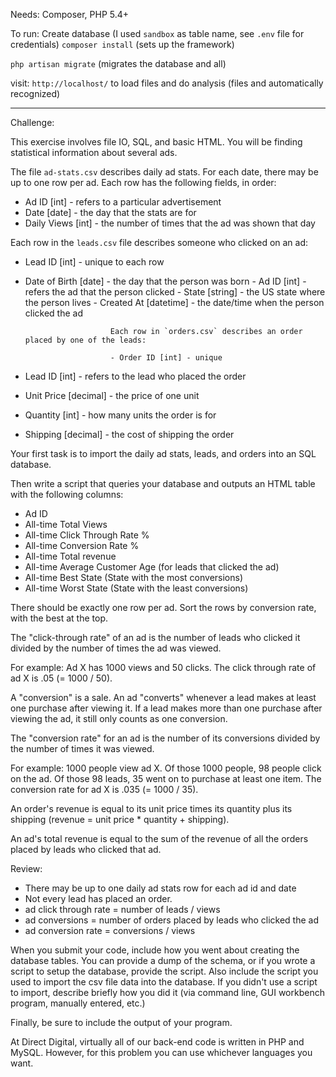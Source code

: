 Needs: Composer, PHP 5.4+

To run:
Create database (I used `sandbox` as table name, see `.env` file for credentials)
`composer install` (sets up the framework)

`php artisan migrate` (migrates the database and all)

visit: `http://localhost/` to load files and do analysis (files and automatically recognized)

----------------------------------------------------------

Challenge: 

This exercise involves file IO, SQL, and basic HTML.  You will be finding
statistical information about several ads.

The file `ad-stats.csv` describes daily ad stats.  For each date, there may be
up to one row per ad.  Each row has the following fields, in order:
- Ad ID [int] - refers to a particular advertisement
- Date [date] - the day that the stats are for
- Daily Views [int] - the number of times that the ad was shown that day

Each row in the `leads.csv` file describes someone who clicked on an ad:

- Lead ID [int] - unique to each row
- Date of Birth [date] - the day that the person was born
                         - Ad ID [int] - refers the ad that the person clicked
                         - State [string] - the US state where the person lives
                         - Created At [datetime] - the date/time when the person clicked the ad

                         Each row in `orders.csv` describes an order placed by one of the leads:

                         - Order ID [int] - unique
- Lead ID [int] - refers to the lead who placed the order
- Unit Price [decimal] - the price of one unit
- Quantity [int] - how many units the order is for
- Shipping [decimal] - the cost of shipping the order

Your first task is to import the daily ad stats, leads, and orders into an SQL database.

Then write a script that queries your database and outputs an HTML table with
the following columns:

- Ad ID
- All-time Total Views
- All-time Click Through Rate %
- All-time Conversion Rate %
- All-time Total revenue
- All-time Average Customer Age (for leads that clicked the ad)
- All-time Best State (State with the most conversions)
- All-time Worst State (State with the least conversions)

There should be exactly one row per ad. Sort the rows by conversion rate, with
the best at the top.

The "click-through rate" of an ad is the number of leads who clicked it divided
by the number of times the ad was viewed.

For example:  Ad X has 1000 views and 50 clicks.  The click through rate of ad X
is .05 (= 1000 / 50).

A "conversion" is a sale.  An ad "converts" whenever a lead makes at least one purchase after viewing it.  If a lead makes more than one purchase after viewing
the ad, it still only counts as one conversion.

The "conversion rate" for an ad is the number of its conversions divided by the
number of times it was viewed.

For example:  1000 people view ad X.  Of those 1000 people, 98 people click on
the ad.  Of those 98 leads, 35 went on to purchase at least one item.  The
conversion rate for ad X is .035 (= 1000 / 35).

An order's revenue is equal to its unit price times its quantity plus its
shipping (revenue = unit price * quantity + shipping).

An ad's total revenue is equal to the sum of the revenue of all the orders
placed by leads who clicked that ad.

Review:

- There may be up to one daily ad stats row for each ad id and date
- Not every lead has placed an order.
- ad click through rate = number of leads / views
- ad conversions = number of orders placed by leads who clicked the ad
- ad conversion rate = conversions / views

When you submit your code, include how you went about creating the database
tables.  You can provide a dump of the schema, or if you wrote a script to setup
the database, provide the script.  Also include the script you used to import
the csv file data into the database.  If you didn't use a script to import,
describe briefly how you did it (via command line, GUI workbench program,
manually entered, etc.)  

Finally, be sure to include the output of your program.

At Direct Digital, virtually all of our back-end code is written in PHP and
MySQL.  However, for this problem you can use whichever languages you want.
